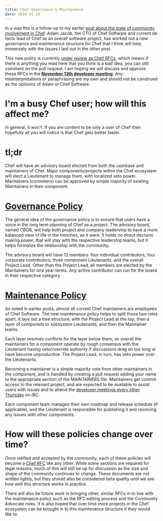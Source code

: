 ```yaml
---
title: Chef Governance & Maintenance
date: 2014-11-10
---
```


In a way this is a follow-up to my earlier [post about the state of community
involvement in Chef](/chef-open-source/). Adam Jacob, the CTO of Chef
Software and current de facto lead of Chef as an overall software project, has
worked out a new governance and maintenance structure for Chef that I think
will help immensely with the issues I laid out in the other post.

This new policy is currently [under review as Chef
RFCs](https://github.com/opscode/chef-rfc/pull/58), which means if there is
anything you read here that you think is a bad idea, you can still
comment on the pull request. I am hoping we will discuss and approve these
RFCs in the **[November 13th developer meeting](http://timesched.pocoo.org/?date=2014-11-08&tz=pacific-standard-time!,eastern-standard-time,gb:london,au:sydney,de:berlin&range=540,600)**.
Any misinterpretations or paraphrasing are my own and should not be construed
as the opinions of Adam or Chef Software.

# I'm a busy Chef user; how will this affect me?

In general, it won't. If you are content to be only a user of Chef then
hopefully all you will notice is that Chef gets better faster.

# tl;dr

Chef will have an advisory board elected from both the userbase and maintainers
of Chef. Major components/projects within the Chef ecosystem will elect a
Lieutenant to manage them, with localized veto power. Maintainers (commiters)
can be approved by simple majority of existing Maintainers in their component.

# [Governance Policy](https://github.com/opscode/chef-rfc/blob/master/rfc029-governance-policy.md)

The general idea of the governance policy is to ensure that users have a voice
in the long term planning of Chef as a project. The advisory board, named CBGB,
will help both project and company leadership to have a more balanced view
of life in the trenches, as it were. It holds no direct decision making power,
that will stay with the respective leadership teams, but it helps formalize the
relationship with the community.

The advisory board will have 12 members: four individual contributors, four
corporate contributors, three component Lieutenants, and the overall Project
Lead. Other than the Project Lead, all members are elected by the Maintainers
for one year terms. Any active contributor can run for the board in their
respective category.

# [Maintenance Policy](https://github.com/opscode/chef-rfc/blob/master/rfc030-maintenance-policy.md)

As noted in earlier posts, almost all current Chef maintainers are employees of
Chef Software. The new maintenance policy helps to split those two roles apart.
It lays out a tree structure, with the Project Lead at the top, then a layer of
component or subsystem Lieutenants, and then the Maintainer teams.

Each layer resolves conflicts for the layer below them, so overall the
maintainers for a component operate by rough consensus with the Lieutenant
having veto/override authority if discussions drag on too long or have
become unproductive. The Project Lead, in turn, has veto power over the
Lieutenants.

Becoming a maintainer is a simple majority vote from other maintainers in the
component, and is handled by creating a pull request adding your name to the
appropriate section of the MAINTAINERS file. Maintainers get commit access to
the relevant project, and are expected to be available to assist users with
issues and to attend the [developer meetings every other Thursday](http://timesched.pocoo.org/?date=2014-11-08&tz=pacific-standard-time!,eastern-standard-time,gb:london,au:sydney,de:berlin&range=540,600) on IRC.

Each component team manages their own roadmap and release schedule (if
applicable), and the Lieutenant is responsible for publishing it and resolving
any issues with other components.

# How will these policies change over time?

Once ratified and accepted by the community, each of these policies will become
a [Chef RFC](https://github.com/opscode/chef-rfc) like any other. While some
sections are required for legal reasons, much of this will still be up for
discussion as the size and shape of the community continues to change. These
documents are not written lightly, but they should also be considered beta
quality until we see how well this structure works in practice.

There will also be future work in bringing other, similar RFCs in to line with
the maintenance policy such as the RFC editing process and the Community
Advocate roles. It is also hoped that over time more projects in the Chef
ecosystem can be brought in to this maintenance structure if they would like to.
